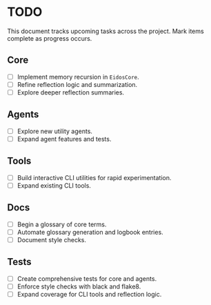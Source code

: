 # TODO

This document tracks upcoming tasks across the project. Mark items complete as progress occurs.

## Core
- [ ] Implement memory recursion in `EidosCore`.
- [ ] Refine reflection logic and summarization.
- [ ] Explore deeper reflection summaries.

## Agents
- [ ] Explore new utility agents.
- [ ] Expand agent features and tests.

## Tools
- [ ] Build interactive CLI utilities for rapid experimentation.
- [ ] Expand existing CLI tools.

## Docs
- [ ] Begin a glossary of core terms.
- [ ] Automate glossary generation and logbook entries.
- [ ] Document style checks.

## Tests
- [ ] Create comprehensive tests for core and agents.
- [ ] Enforce style checks with black and flake8.
- [ ] Expand coverage for CLI tools and reflection logic.
